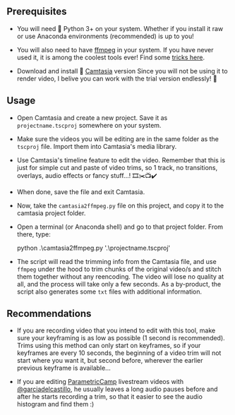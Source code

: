 ## Prerequisites

- You will need 🐍 Python 3+ on your system. Whether if you install it raw or use Anaconda environments (recommended) is up to you! 

- You will also need to have [ffmpeg](https://ffmpeg.org/download.html) in your system. If you have never used it, it is among the coolest tools ever! Find some [tricks here](https://github.com/garciadelcastillo/ffmpeg-cheatsheet).
 
- Download and install 🎥 [Camtasia](https://www.techsmith.com/download/camtasia) version Since you will not be using it to render video, I belive you can work with the trial version endlessly! 🕺

## Usage

- Open Camtasia and create a new project. Save it as `projectname.tscproj` somewhere on your system. 

- Make sure the videos you will be editing are in the same folder as the `tscproj` file. Import them into Camtasia's media library.  

- Use Camtasia's timeline feature to edit the video. Remember that this is just for simple cut and paste of video trims, so 1 track, no transitions, overlays, audio effects or fancy stuff...! 🎞✂️📺✔️

- When done, save the file and exit Camtasia. 

- Now, take the `camtasia2ffmpeg.py` file on this project, and copy it to the camtasia project folder.

- Open a terminal (or Anaconda shell) and go to that project folder. From there, type:

    python .\camtasia2ffmpeg.py '.\projectname.tscproj'

- The script will read the trimming info from the Camtasia file, and use `ffmpeg` under the hood to trim chunks of the original video/s and stitch them together without any reencoding. The video will lose no quality at all, and the process will take only a few seconds. As a by-product, the script also generates some `txt` files with additional information. 

## Recommendations

- If you are recording video that you intend to edit with this tool, make sure your keyframing is as low as possible (1 second is recommended). Trims using this method can only start on keyframes, so if your keyframes are every 10 seconds, the beginning of a video trim will not start where you want it, but second before, wherever the earlier previous keyframe is available... 

- If you are editing [ParametricCamp](https://www.youtube.com/parametriccamp) livestream videos with [@garciadelcastillo](https://github.com/garciadelcastillo), he usually leaves a long audio pauses before and after he starts recording a trim, so that it easier to see the audio histogram and find them :)